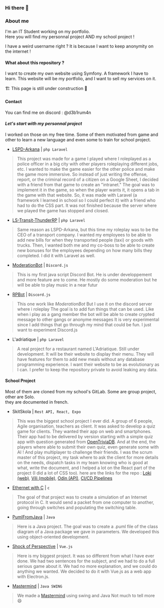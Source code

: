 ### Hi there 👋

### About me
I'm an IT Student working on my portfolio.<br>
Here you will find my personnal project AND my school project !

I have a weird username right ? It is because I want to keep anonymity on the internet !

#### What about this repository ?
I want to create my own website using Symfony. A framework I have to learn. This website will be my portfolio, and I want to sell my services on it.

🏗️ This page is still under construction 🚧

#### Contact
You can find me on discord : @d3b1rum4n

#### *Let's start with my personnal project*
I worked on those on my free time. Some of them motivated from game and other to learn a new language and even some to train for school project.

- [LSPD-Arkana](https://github.com/Goceane149/LSPD-Arkana) | ``php Laravel``
> This project was made for a game I played where I roleplayed as a police officer in a big city with other players roleplaying different jobs, etc.
> I wanted to make the game easier for the other police and make the game more immersive. So instead of just writing the offense, report, or the criminal record of a citizen on a Google Sheet,
> I decided with a friend from that game to create an "intranet." The goal was to implement it in the game, so when the player wants it, it opens a tab in the game with that website.
> So, it was made with Laravel (a framework I learned in school so I could perfect it) with a friend who had to do the CSS part.
> It was not finished because the server where we played the game has stopped and closed.

- [LS-Transit-ThunderRP](https://github.com/D3B1RUM4N/LS-Transit-ThunderRP) | ``php Laravel``
> Same reason as LSPD-Arkana, but this time my roleplay was to be the CEO of a transport company.
> I wanted my employees to be able to add new bills for when they transported people (taxi) or goods with trucks.
> Then, I wanted both me and my co-boss to be able to create new bonuses for the employees depending on how many bills they completed.
> I did it with Laravel as well.

- [ModerationBot](https://github.com/D3B1RUM4N/ModerationBot) | ``Discord.js``
> This is my first java script Discord Bot.
> He is under developpement and more feature are to come.
> He mostly do some moderation but he will be able to play music in a near futur

- [RPBot](https://github.com/D3B1RUM4N/ShadowForce) | ``Discord.js``
> This one work like *ModerationBot* But I use it on the discord server where i roleplay
> The goal is to add fun things that can be used. Like when i play as a gang member the bot will be able to create crypted message to other gangs or anonyme messages
> It is very experimental since I add things that go through my mind that could be fun. I just want to experiment Discord.js

- L'adriatique | ``php Laravel``
> A real project for a restaurant named L'Adriatique. Still under development.
> It will be their website to display their menu.
> They will have features for them to add new meals without any database programming experience.
> I want their website to be as evolutionary as I can.
> I prefer to keep the repository private to avoid leaking any data.


#### School Project
Most of them are cloned from my school's GitLab. Some are group project, other are Solo.<br>
they are documented in french.

- SkitSkola | ``Rest API, React, Expo``
> This was the biggest school project I ever did. A group of 6 people, Agile organisation, teachers as client.
> It was asked to develop a quiz game for clients. They wanted their app on web and smartphones.
> Their app had to be delivered by version starting with a simple quiz app with question generated from [OpenTriviaDB](https://opentdb.com).
> And at the end, the players where able to submit their own quiz, even generate some with AI ! And play multiplayer to challenge their friends.
> I was the scrum master of this project, my task where to ask the client for more details on the needs, dispatch tasks in my team knowing who is good at what, write the document, and I helped a lot on the React part of the project (I did a lot of CSS too).
> here are the links for the repo : [Loki (web)](https://github.com/D3B1RUM4N/loki), [Vili (mobile)](https://github.com/D3B1RUM4N/vili), [Odin (API)](https://github.com/D3B1RUM4N/odin), [CI/CD Pipelines](https://github.com/D3B1RUM4N/pipelines)

- [Ethernet with C](https://github.com/D3B1RUM4N/ShadowForce) | ``c``
> The goal of that project was to create a simulation of an Internet protocol in C.
> It would send a packet from one computer to another, going through switches and populating the switching table.

- [PumlFromJava](https://github.com/D3B1RUM4N/PumlFromJava) | ``Java``
> Here is a Java project. The goal was to create a .puml file of the class diagram of a Java package we gave in parameters.
> We developed this using object-oriented development.

- [Shock of Perspective](https://github.com/D3B1RUM4N/Shock-of-Perspectives) | ``Vue.js``
> Here is my biggest project. It was so different from what I have ever done.
> We had two sentences for the subject, and we had to do a full serious game about it.
> We had no more explanation, and we could do anything we wanted.
> We decided to do it with Vue.js as a web app with Electron.js.

- [Mastermind](https://github.com/D3B1RUM4N/Mastermind) | ``Java SWING``
> We made a [Mastermind](https://fr.wikipedia.org/wiki/Mastermind) using swing and Java
> Not much to tell more 😄

<!--
**D3B1RUM4N/D3B1RUM4N** is a ✨ _special_ ✨ repository because its `README.md` (this file) appears on your GitHub profile.

Here are some ideas to get you started:

- 🔭 I’m currently working on ...
- 🌱 I’m currently learning ...
- 👯 I’m looking to collaborate on ...
- 🤔 I’m looking for help with ...
- 💬 Ask me about ...
- 📫 How to reach me: ...
- 😄 Pronouns: ...
- ⚡ Fun fact: ...
-->
